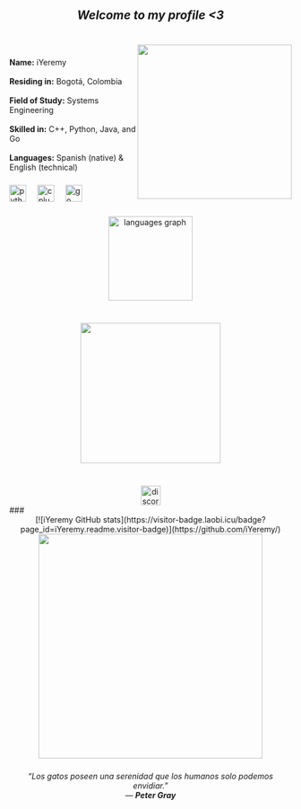 <br clear="both">

<h2 align="center"><b><em>Welcome to my profile <3</em></b></h2>

###

<br clear="both">

<img align="right" height="275" src="https://i.pinimg.com/originals/4d/0e/9c/4d0e9cedc268d0f03b7954d8a8da6368.gif"  />

###

<p align="left">
  <b>Name:</b> iYeremy<br><br>
  <b>Residing in:</b> Bogotá, Colombia<br><br>
  <b>Field of Study:</b> Systems Engineering <br><br>
  <b>Skilled in:</b> C++, Python, Java, and Go<br><br> 
  <b>Languages:</b> Spanish (native) & English (technical)
</p>

###

<div align="left">
  <img src="https://cdn.jsdelivr.net/gh/devicons/devicon/icons/python/python-original.svg" height="30" alt="python logo"  />
  <img width="12" />
  <img src="https://cdn.jsdelivr.net/gh/devicons/devicon/icons/cplusplus/cplusplus-original.svg" height="30" alt="cplusplus logo"  />
  <img width="12" />
  <img src="https://cdn.jsdelivr.net/gh/devicons/devicon/icons/go/go-original.svg" height="30" alt="go logo"  />
</div>

###

<div align="center">
  <img src="https://github-readme-stats.vercel.app/api/top-langs?username=iYeremy&locale=en&hide_title=false&layout=compact&card_width=320&langs_count=5&theme=dark&hide_border=false" height="150" alt="languages graph"  />
</div>

###

<br clear="both">

<div align="center">
  <img height="250" src="https://i.pinimg.com/1200x/92/8c/74/928c740d36cb9d48c57f5da7f42c31a7.jpg"  />
</div>

###

<br clear="both">

<div align="center">
  <img src="https://img.shields.io/static/v1?message=Discord&logo=discord&label=iyeremy&color=7289DA&logoColor=white&labelColor=&style=for-the-badge" height="35" alt="discord logo"  />
  <a href="mailto:yeremyvegap@gmail.com" target="_blank">
  </a>
</div>
### 

<div align="center">
[![iYeremy GitHub stats](https://visitor-badge.laobi.icu/badge?page_id=iYeremy.readme.visitor-badge)](https://github.com/iYeremy/)  
</div>

<div align="center">
  <img height="400" src="https://i.pinimg.com/originals/96/62/f9/9662f9d0b3df22f01681b9b2344665bb.gif"  />
</div>

###

<h6 align="center"><em>“Los gatos poseen una serenidad que los humanos solo podemos envidiar.”</em><br>— <b>Peter Gray</b></h6>
